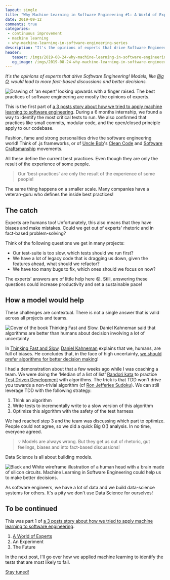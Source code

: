 ```yaml
---
layout: single
title: "Why Machine Learning in Software Engineering #1: A World of Experts"
date: 2019-09-12
comments: true
categories:
 - continuous improvement
 - machine learning
 - why-machine-learning-in-software-engineering-series
description: "It's the opinions of experts that drive Software Engineering! Models, like Big O, would lead to more fact-based discussions and better decisions. This is the first part of a 3 posts story about how we tried to apply machine learning to software engineering."
header:
   teaser: /imgs/2019-08-24-why-machine-learning-in-software-engineering-1-a-world-of-experts/a-world-of-experts-teaser.jpg
   og_image: /imgs/2019-08-24-why-machine-learning-in-software-engineering-1-a-world-of-experts/a-world-of-experts-og.jpg
---
```

_It's the opinions of experts that drive Software Engineering! Models, like [Big O](https://www.geeksforgeeks.org/analysis-algorithms-big-o-analysis/), would lead to more fact-based discussions and better decisions._

![Drawing of 'an expert' looking upwards with a finger raised. The best practices of software engineering are mostly the opinions of experts.]({{site.url}}/imgs/2019-08-24-why-machine-learning-in-software-engineering-1-a-world-of-experts/a-world-of-experts.jpg)

This is the first part of [a 3 posts story about how we tried to apply machine learning to software engineering]({{site.url}}/categories/#why-machine-learning-in-software-engineering-series). During a 6 months internship, we found a way to identify the most critical tests to run. We also confirmed that practices like small commits, modular code, and the open/closed principle apply to our codebase.

Fashion, fame and strong personalities drive the software engineering world! Think of .js frameworks, or of [Uncle Bob](https://blog.cleancoder.com/)'s [Clean Code](https://www.goodreads.com/book/show/3735293-clean-code) and [Software Craftsmanship](http://manifesto.softwarecraftsmanship.org/) movements.

All these define the current best practices. Even though they are only the result of the experience of some people.

> Our 'best-practices' are only the result of the experience of some people!

The same thing happens on a smaller scale. Many companies have a veteran-guru who defines the inside best practices!

## The catch

Experts are humans too! Unfortunately, this also means that they have biases and make mistakes. Could we get out of experts' rhetoric and in fact-based problem-solving?

Think of the following questions we get in many projects:

*   Our test-suite is too slow, which tests should we run first?
*   We have a lot of legacy code that is dragging us down, given the features ahead, what should we refactor?
*   We have too many bugs to fix, which ones should we focus on now?

The experts' answers are of little help here 😞. Still, answering these questions could increase productivity and set a sustainable pace!

## How a model would help

These challenges are contextual. There is not a single answer that is valid across all projects and teams.

![Cover of the book Thinking Fast and Slow. Daniel Kahneman said that algorithms are better than humans about decision involving a lot of uncertainty]({{site.url}}/imgs/2019-08-24-why-machine-learning-in-software-engineering-1-a-world-of-experts/thinking-fast-and-slow.jpg)

In [Thinking Fast and Slow](https://www.goodreads.com/book/show/11468377-thinking-fast-and-slow), [Daniel Kahneman](https://www.goodreads.com/author/show/72401.Daniel_Kahneman) explains that we, humans, are full of biases. He concludes that, in the face of high uncertainty, [we should prefer algorithms for better decision making](https://fs.blog/2017/03/algorithms-complex-decision-making/)!

I had a demonstration about that a few weeks ago while I was coaching a team. We were doing the 'Median of a list of list' [Randori kata]({{site.url}}/why-you-should-start-a-team-coding-dojo-randori-right-now/) to practice [Test Driven Development]({{site.url}}/categories/#tdd) with algorithms. The trick is that TDD won't drive you towards a non-trivial algorithm (cf [Ron Jefferies Sudoku](https://ronjeffries.com/xprog/articles/roroncemore/)). We can still leverage TDD with the following strategy:

1.  Think an algorithm
2.  Write tests to incrementally write to a slow version of this algorithm
3.  Optimize this algorithm with the safety of the test harness

We had reached step 3 and the team was discussing which part to optimize. People could not agree, so we did a quick Big O() analysis. In no time, everyone agreed.

> 💡 Models are always wrong. But they get us out of rhetoric, gut feelings, biases and into fact-based discussions!

Data Science is all about building models.

![Black and White wireframe illustration of a human head with a brain made of silicon circuits. Machine Learning in Software Engineering could help us to make better decisions.]({{site.url}}/imgs/2019-08-24-why-machine-learning-in-software-engineering-1-a-world-of-experts/machine-learning.jpg)

As software engineers, we have a lot of data and we build data-science systems for others. It's a pity we don't use Data Science for ourselves!

## To be continued

This was part 1 of [a 3 posts story about how we tried to apply machine learning to software engineering]({{site.url}}/categories/#why-machine-learning-in-software-engineering-series).

1. [A World of Experts]({{site.url}}/why-machine-learning-in-software-engineering-1-a-world-of-experts/)
2. An Experiment
3. The Future


In the next post, I'll go over how we applied machine learning to identify the tests that are most likely to fail.

[Stay tuned!](http://eepurl.com/dxKE95)